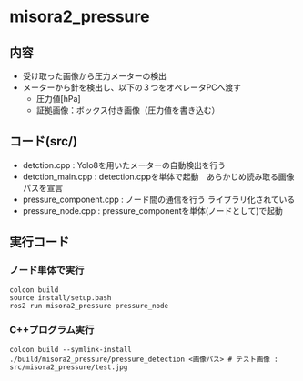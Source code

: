 # misora2_pressure
## 内容
 - 受け取った画像から圧力メーターの検出
 - メーターから針を検出し、以下の３つをオペレータPCへ渡す
    - 圧力値[hPa]
    - 証拠画像：ボックス付き画像（圧力値を書き込む）

## コード(src/)
 - detction.cpp : Yolo8を用いたメーターの自動検出を行う
 - detction_main.cpp : detection.cppを単体で起動　あらかじめ読み取る画像パスを宣言
 - pressure_component.cpp : ノード間の通信を行う ライブラリ化されている
 - pressure_node.cpp : pressure_componentを単体(ノードとして)で起動

## 実行コード
### ノード単体で実行
~~~bash!
colcon build 
source install/setup.bash
ros2 run misora2_pressure pressure_node
~~~

### C++プログラム実行
~~~bash!
colcon build --symlink-install
./build/misora2_pressure/pressure_detection <画像パス> # テスト画像 : src/misora2_pressure/test.jpg
~~~